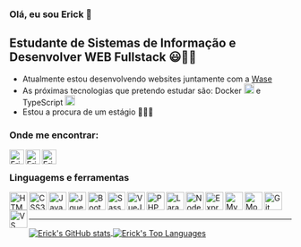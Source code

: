 ### Olá, eu sou Erick 👋

## Estudante de Sistemas de Informação e Desenvolver WEB Fullstack 😃👨‍💻
- Atualmente estou desenvolvendo websites juntamente com a [Wase][wase]
- As próximas tecnologias que pretendo estudar são: Docker <img width="18px" src="https://devicon.dev/devicon.git/icons/docker/docker-original.svg" /> e TypeScript <img width="18px" src="https://devicon.dev/devicon.git/icons/typescript/typescript-original.svg" />
- Estou a procura de um estágio 💼👨‍💼

### Onde me encontrar:

[<img align="left" width="26px" alt="Erick - GitHub" src="https://cdn.jsdelivr.net/npm/simple-icons@v3/icons/twitter.svg" />][twitter]

[<img align="left" width="26px" alt="Erick - Instagram" src="https://cdn.jsdelivr.net/npm/simple-icons@v3/icons/instagram.svg" />][instagram]

[<img align="left" width="26px" alt="Erick - LinkedIn" src="https://cdn.jsdelivr.net/npm/simple-icons@v3/icons/linkedin.svg" />][linkedin]

<br>

### Linguagems e ferramentas

<img align="left" width="32px" alt="HTML5" src="https://devicon.dev/devicon.git/icons/html5/html5-original-wordmark.svg" />

<img align="left" width="32px" alt="CSS3" src="https://devicon.dev/devicon.git/icons/css3/css3-original-wordmark.svg" />

<img align="left" width="32px" alt="Javascript" src="https://devicon.dev/devicon.git/icons/javascript/javascript-original.svg" />

<img align="left" width="32px" alt="Jquery" src="https://devicon.dev/devicon.git/icons/jquery/jquery-original-wordmark.svg" />

<img align="left" width="32px" alt="Bootstrap" src="https://devicon.dev/devicon.git/icons/bootstrap/bootstrap-plain-wordmark.svg" />

<img align="left" width="32px" alt="Sass" src="https://devicon.dev/devicon.git/icons/sass/sass-original.svg" />

<img align="left" width="32px" alt="VueJs" src="https://devicon.dev/devicon.git/icons/vuejs/vuejs-original-wordmark.svg" />

<img align="left" width="32px" alt="PHP" src="https://devicon.dev/devicon.git/icons/php/php-original.svg" />

<img align="left" width="32px" alt="Laravel" src="https://devicon.dev/devicon.git/icons/laravel/laravel-plain-wordmark.svg" />

<img align="left" width="32px" alt="NodeJs" src="https://devicon.dev/devicon.git/icons/nodejs/nodejs-original.svg" />

<img align="left" width="32px" alt="Express" src="https://devicon.dev/devicon.git/icons/express/express-original-wordmark.svg" />

<img align="left" width="32px" alt="MySQL" src="https://devicon.dev/devicon.git/icons/mysql/mysql-original.svg" />

<img align="left" width="32px" alt="MongoDB" src="https://devicon.dev/devicon.git/icons/mongodb/mongodb-plain-wordmark.svg" />

<img align="left" width="32px" alt="Git" src="https://devicon.dev/devicon.git/icons/git/git-original.svg" />

<img align="left" width="32px" alt="VS Code" src="https://devicon.dev/devicon.git/icons/visualstudio/visualstudio-plain.svg" />

<br>
<br>

---

<a href="https://github.com/anuraghazra/github-readme-stats">
    <img align="center" alt="Erick's GitHub stats" src="https://github-readme-stats.vercel.app/api?username=dsErick&show_icons=true&count_private=true&hide_border=true&bg_color=45,000,152331&title_color=f09819&text_color=fff&icon_color=f09819" />
</a>

<a href="https://github.com/anuraghazra/github-readme-stats">
    <img align="center" alt="Erick's Top Languages" src="https://github-readme-stats.vercel.app/api/top-langs/?username=dsErick&layout=compact&langs_count=10&hide_border=true&bg_color=45,152331,000&title_color=f09819&text_color=fff&icon_color=f09819" />
</a>

[instagram]: https://www.instagram.com/erick__ds/
[twitter]: https://twitter.com/Erick_Ds_
[linkedin]: https://www.linkedin.com/in/ds-erick/
[wase]: https://www.instagram.com/agenciawase/
